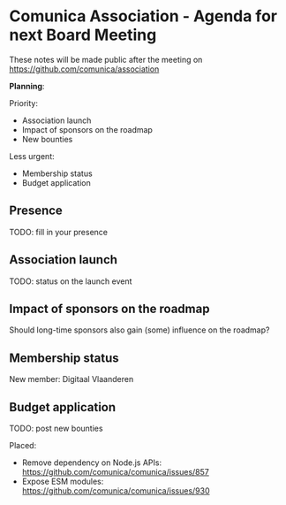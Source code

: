 # Comunica Association - Agenda for next Board Meeting

These notes will be made public after the meeting on https://github.com/comunica/association

**Planning**:

Priority:

- Association launch
- Impact of sponsors on the roadmap
- New bounties

Less urgent:

- Membership status
- Budget application

## Presence

TODO: fill in your presence

## Association launch

TODO: status on the launch event

## Impact of sponsors on the roadmap

Should long-time sponsors also gain (some) influence on the roadmap?

## Membership status

New member: Digitaal Vlaanderen

## Budget application

TODO: post new bounties

Placed:

- Remove dependency on Node.js APIs: https://github.com/comunica/comunica/issues/857
- Expose ESM modules: https://github.com/comunica/comunica/issues/930


